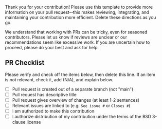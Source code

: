 Thank you for your contribution! Please use this template to provide
more information on your pull request--this makes reviewing,
integrating, and maintaining your contribution more efficient. Delete
these directions as you go.

We understand that working with PRs can be tricky, even for seasoned
contributors.  Please let us know if reviews are unclear or our
recommendations seem like excessive work. If you are uncertain how to
proceed, please do your best and ask for help.


## PR Checklist
Please verify and check off the items below, then delete this line. If
an item is not relevant, check it, add (N/A), and explain below.

- [ ] Pull request is created out of a separate branch (not "main")
- [ ] Pull request has descriptive title
- [ ] Pull request gives overview of changes (at least 1-2 sentences)
- [ ] Relevant issues are linked to (e.g. `See issue #` or `Closes #`)
- [ ] I am authorized to make this contribution
- [ ] I authorize distribution of my contribution under the terms of the
      BSD 3-clause license
